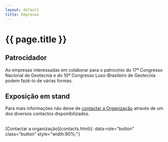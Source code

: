 ```yaml
---
layout: default
title: Empresas
---
```


# {{ page.title }}

## Patrocidador

As empresas interessadas em colaborar para o patrocínio do 17º Congresso Nacional de Geotecnia e do
10º Congresso Luso-Brasileiro de Geotecnia podem fazê-lo de várias formas.





## Exposição em stand

Para mais informações não deixe de [contactar a Organização](contacts.html) através de um dos diversos contactos
disponibilizados. 

<br>
[Contactar a organização](contacts.html){: data-role="button" class="button" style="width:90%;"}